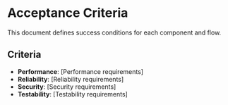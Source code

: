 # Acceptance Criteria

This document defines success conditions for each component and flow.

## Criteria
- **Performance**: [Performance requirements]
- **Reliability**: [Reliability requirements]
- **Security**: [Security requirements]
- **Testability**: [Testability requirements]
